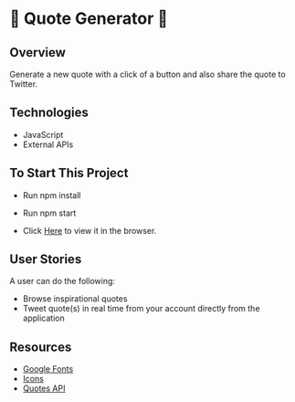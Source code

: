 
#  :page_with_curl: Quote Generator :repeat:




## Overview
Generate a new quote with a click of a button and also share the quote to Twitter.



## Technologies 
- JavaScript
- External APIs 



## To Start This Project
- Run npm install
- Run npm start 

-  Click [Here](https://apang20.github.io/quote-generator/) to view it in the browser.



## User Stories
A user can do the following: 
- Browse inspirational quotes
- Tweet quote(s) in real time from your account directly from the application



## Resources
- [Google Fonts](https://fonts.google.com/)
- [Icons](https://fontawesome.com/)
- [Quotes API](https://type.fit/api/quotes)
